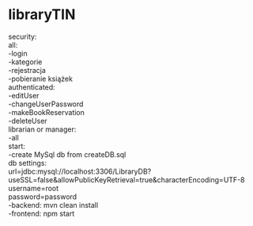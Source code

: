# libraryTIN
security:<br>
all:<br>
-login<br>
-kategorie<br>
-rejestracja<br>
-pobieranie książek<br>
authenticated:<br>
-editUser<br>
-changeUserPassword<br>
-makeBookReservation<br>
-deleteUser<br>
librarian or manager:<br>
-all<br>
start:<br>
-create MySql db from createDB.sql<br>
db settings:<br>
url=jdbc:mysql://localhost:3306/LibraryDB?useSSL=false&allowPublicKeyRetrieval=true&characterEncoding=UTF-8<br>
username=root<br>
password=password<br>
-backend: mvn clean install<br>
-frontend: npm start
